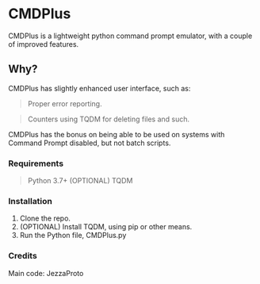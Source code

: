 # CMDPlus
CMDPlus is a lightweight python command prompt emulator, with a couple of improved features.
## Why?
CMDPlus has slightly enhanced user interface, such as:
> Proper error reporting.

> Counters using TQDM for deleting files and such.

CMDPlus has the bonus on being able to be used on systems with Command Prompt disabled, but not batch scripts.
### Requirements
> Python 3.7+
> (OPTIONAL) TQDM
### Installation
1. Clone the repo.
2. (OPTIONAL) Install TQDM, using pip or other means.
3. Run the Python file, CMDPlus.py
### Credits
Main code: JezzaProto
